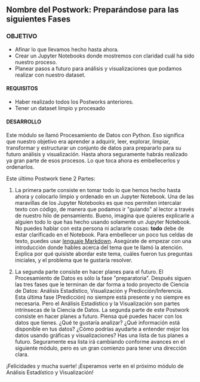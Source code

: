  ## Nombre del Postwork: Preparándose para las siguientes Fases

### OBJETIVO 

- Afinar lo que llevamos hecho hasta ahora.
- Crear un Jupyter Notebooks donde mostremos con claridad cuál ha sido nuestro proceso.
- Planear pasos a futuro para análisis y visualizaciones que podamos realizar con nuestro dataset.

#### REQUISITOS 

- Haber realizado todos los Postworks anteriores.
- Tener un dataset limpio y procesado

#### DESARROLLO

Este módulo se llamó Procesamiento de Datos con Python. Eso significa que nuestro objetivo era aprender a adquirir, leer, explorar, limpiar, transformar y estructurar un conjunto de datos para prepararlo para su futuro análisis y visualización. Hasta ahora seguramente habrás realizado ya gran parte de esos procesos. Lo que toca ahora es embellecerlos y ordenarlos.

Este último Postwork tiene 2 Partes:

1. La primera parte consiste en tomar todo lo que hemos hecho hasta ahora y colocarlo limpio y ordenado en un Jupyter Notebook. Una de las maravillas de los Jupyter Notebooks es que nos permiten intercalar texto con código, de manera que podamos ir "guiando" al lector a través de nuestro hilo de pensamiento. Bueno, imagina que quieres explicarle a alguien todo lo que has hecho usando solamente un Jupyter Notebook. No puedes hablar con esta persona ni aclararle cosas: **todo** debe de estar clarificado en el Notebook. Para embellecer un poco tus celdas de texto, puedes usar [lenguaje Markdown](https://medium.com/ibm-data-science-experience/markdown-for-jupyter-notebooks-cheatsheet-386c05aeebed). Asegúrate de empezar con una introducción donde hables acerca del tema que te llamó la atención. Explica por qué quisiste abordar este tema, cuáles fueron tus preguntas iniciales, y el problema que te gustaría resolver.

2. La segunda parte consiste en hacer planes para el futuro. El Procesamiento de Datos es sólo la fase "preparatoria". Después siguen las tres fases que le terminan de dar forma a todo proyecto de Ciencia de Datos: Análisis Estadístico, Visualización y Predicción/Inferencia. Esta última fase (Predicción) no siempre está presente y no siempre es necesaria. Pero el Análisis Estadístico y la Visualización son partes intrínsecas de la Ciencia de Datos. La segunda parte de este Postwork consiste en hacer planes a futuro. Piensa qué puedes hacer con los datos que tienes. ¿Qué te gustaría analizar? ¿Qué información está disponible en tus datos? ¿Cómo podrías ayudarte a entender mejor los datos usando gráficas y visualizaciones? Has una lista de tus planes a futuro. Seguramente esa lista irá cambiando conforme avances en el siguiente módulo, pero es un gran comienzo para tener una dirección clara.

¡Felicidades y mucha suerte! ¡Esperamos verte en el próximo módulo de Análisis Estadístico y Visualización!
